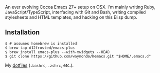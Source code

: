 An ever evolving Cocoa Emacs 27+ setup on OSX. I'm mainly writing
Ruby, JavaScript/TypeScript, interfacing with Git and Bash, writing
compiled stylesheets and HTML templates, and hacking on this Elisp
dump.

## Installation

```
$ # assumes homebrew is installed
$ brew tap d12frosted/emacs-plus
$ brew install emacs-plus --with-xwidgets --HEAD 
$ git clone https://github.com/waymondo/hemacs.git "$HOME/.emacs.d"
```

My [dotfiles](https://github.com/waymondo/dotfiles) (`.bashrc`, `.zshrc`, etc.).
